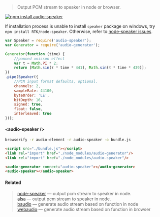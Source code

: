 > Output PCM stream to speaker in node or browser.

[![npm install audio-speaker](https://nodei.co/npm/audio-speaker.png?mini=true)](https://npmjs.org/package/audio-speaker/)

If installation process is unable to install `speaker` package on windows, try `npm install RTK/node-speaker`. Otherwise, refer to [node-speaker issues](https://github.com/TooTallNate/node-speaker/issues).

```js
var Speaker = require('audio-speaker');
var Generator = require('audio-generator');

Generator(function (time) {
	//panned unisson effect
	var τ = Math.PI * 2;
	return [Math.sin(τ * time * 441), Math.sin(τ * time * 439)];
})
.pipe(Speaker({
	//PCM input format defaults, optional.
	channels: 2,
	sampleRate: 44100,
	byteOrder: 'LE',
	bitDepth: 16,
	signed: true,
	float: false,
	interleaved: true
}));
```

#### &lt;audio-speaker /&gt;

```sh
browserify -r audio-element -r audio-speaker -o bundle.js
```

```html
<script src="./bundle.js"></script>
<link rel="import" href="./node_modules/audio-generator"/>
<link rel="import" href="./node_modules/audio-speaker"/>

<audio-generator connect="audio-speaker"></audio-generator>
<audio-speaker></audio-speaker>
```


#### Related

> [node-speaker](http://npmjs.org/package/speaker) — output pcm stream to speaker in node.<br/>
> [alsa](http://npmjs.org/package/alsa) — output pcm stream to speaker in node.<br/>
> [baudio](http://npmjs.org/package/baudio) — generate audio stream based on function in node<br/>
> [webaudio](http://npmjs.org/package/webaudio) — generate audio stream based on function in browser